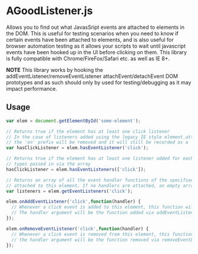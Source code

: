 AGoodListener.js
================

Allows you to find out what JavasSript events are attached to elements in the DOM. This is useful for testing scenarios when you need to know if certain events have been attached to elements, and is also useful for browser automation testing as it allows your scripts to wait until javascript events have been hooked up in the UI before clicking on them. This library is fully compatible with Chrome/FireFox/Safari etc. as well as IE 8+.

**NOTE** This library works by hooking the addEventListener/removeEventListener attachEvent/detachEvent DOM prototypes and as such should only by used for testing/debugging as it may impact performance.

Usage
-----

```javascript
var elem = document.getElementById('some-element');

// Returns true if the element has at least one click listener
// In the case of listeners added using the legacy IE style element.attachEvent('onclick')
// the 'on' prefix will be removed and it will still be recorded as a 'click' listener
var hasClickListener = elem.hasEventListener('click');

// Returns true if the element has at least one listener added for each of the listener 
// types passed in via the array
hasClickListener = elem.hasEventListeners(['click']);

// Returns an array of all the event handler functions of the specified type currently 
// attached to this element. If no handlers are attached, an empty array will be returned
var listeners = elem.getEventListeners('click');

elem.onAddEventListener('click',function(handler) {
  // Whenever a click event is added to this element, this function will be invoked.
  // The handler argument will be the function added via addEventListener/attachEvent
});

elem.onRemoveEventListener('click',function(handler) {
  // Whenever a click event is removed from this element, this function will be invoked.
  // the handler argument will be the function removed via removeEventListener/detachEvent
});

```


